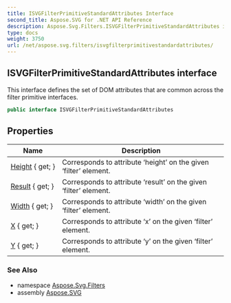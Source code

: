 ```yaml
---
title: ISVGFilterPrimitiveStandardAttributes Interface
second_title: Aspose.SVG for .NET API Reference
description: Aspose.Svg.Filters.ISVGFilterPrimitiveStandardAttributes interface. This interface defines the set of DOM attributes that are common across the filter primitive interfaces
type: docs
weight: 3750
url: /net/aspose.svg.filters/isvgfilterprimitivestandardattributes/
---
```

## ISVGFilterPrimitiveStandardAttributes interface

This interface defines the set of DOM attributes that are common across the filter primitive interfaces.

```csharp
public interface ISVGFilterPrimitiveStandardAttributes
```

## Properties

| Name | Description |
| --- | --- |
| [Height](../../aspose.svg.filters/isvgfilterprimitivestandardattributes/height/) { get; } | Corresponds to attribute ‘height’ on the given ‘filter’ element. |
| [Result](../../aspose.svg.filters/isvgfilterprimitivestandardattributes/result/) { get; } | Corresponds to attribute ‘result’ on the given ‘filter’ element. |
| [Width](../../aspose.svg.filters/isvgfilterprimitivestandardattributes/width/) { get; } | Corresponds to attribute ‘width’ on the given ‘filter’ element. |
| [X](../../aspose.svg.filters/isvgfilterprimitivestandardattributes/x/) { get; } | Corresponds to attribute ‘x’ on the given ‘filter’ element. |
| [Y](../../aspose.svg.filters/isvgfilterprimitivestandardattributes/y/) { get; } | Corresponds to attribute ‘y’ on the given ‘filter’ element. |

### See Also

* namespace [Aspose.Svg.Filters](../../aspose.svg.filters/)
* assembly [Aspose.SVG](../../)
